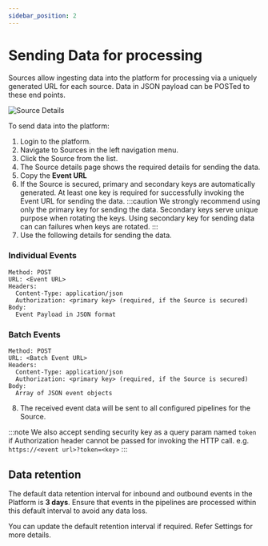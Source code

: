 ```yaml
---
sidebar_position: 2
---
```


# Sending Data for processing

Sources allow ingesting data into the platform for processing via a uniquely generated URL for each source. Data in JSON payload can be POSTed to these end points.

![Source Details](/img/source-details.png)

To send data into the platform:
1. Login to the platform.
2. Navigate to Sources in the left navigation menu.
3. Click the Source from the list.
4. The Source details page shows the required details for sending the data.
5. Copy the **Event URL**
6. If the Source is secured, primary and secondary keys are automatically generated. At least one key is required for successfully invoking the Event URL for sending the data.
:::caution
We strongly recommend using only the primary key for sending the data. Secondary keys serve unique purpose when rotating the keys. Using secondary key for sending data can can failures when keys are rotated.
:::
7. Use the following details for sending the data.

### Individual Events

```
Method: POST
URL: <Event URL>
Headers:
  Content-Type: application/json
  Authorization: <primary key> (required, if the Source is secured)
Body:
  Event Payload in JSON format
```

### Batch Events

```
Method: POST
URL: <Batch Event URL>
Headers:
  Content-Type: application/json
  Authorization: <primary key> (required, if the Source is secured)
Body:
  Array of JSON event objects
```

8. The received event data will be sent to all configured pipelines for the Source.

:::note
We also accept sending security key as a query param named `token` if Authorization header cannot be passed for invoking the HTTP call. e.g. `https://<event url>?token=<key>`
:::

## Data retention

The default data retention interval for inbound and outbound events in the Platform is **3 days**. Ensure that events in the pipelines are processed within this default interval to avoid any data loss.

You can update the default retention interval if required. Refer Settings for more details.